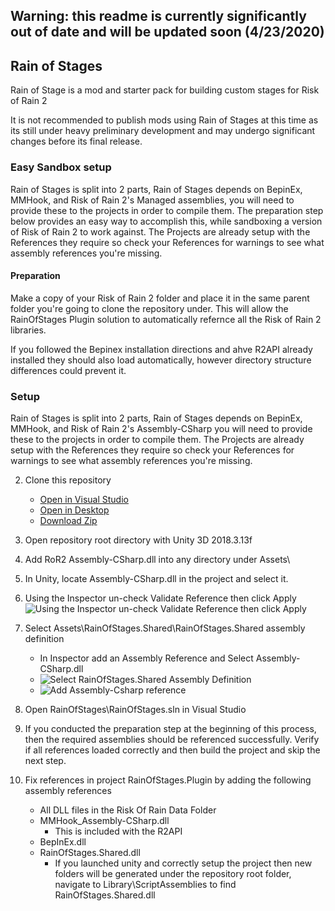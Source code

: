 ## Warning: this readme is currently significantly out of date and will be updated soon (4/23/2020)

## Rain of Stages
Rain of Stage is a mod and starter pack for building custom stages for Risk of Rain 2

It is not recommended to publish mods using Rain of Stages at this time as its still under heavy preliminary development and may undergo significant changes before its final release.

### Easy Sandbox setup

Rain of Stages is split into 2 parts, 
Rain of Stages depends on BepinEx, MMHook, and Risk of Rain 2's Managed assemblies, you will need to provide these to the projects in order to compile them.  The preparation step below provides an easy way to accomplish this, while sandboxing a version of Risk of Rain 2 to work against.
The Projects are already setup with the References they require so check your References for warnings to see what assembly references you're missing.

#### Preparation

 Make a copy of your Risk of Rain 2 folder and place it in the same parent folder you're going to clone the repository under.
This will allow the RainOfStages Plugin solution to automatically refernce all the Risk of Rain 2 libraries.

If you followed the Bepinex installation directions and ahve R2API already installed they should also load automatically, however directory structure differences could prevent it.  

### Setup
Rain of Stages is split into 2 parts, 
Rain of Stages depends on BepinEx, MMHook, and Risk of Rain 2's Assembly-CSharp you will need to provide these to the projects in order to compile them.
The Projects are already setup with the References they require so check your References for warnings to see what assembly references you're missing.

 2. Clone this repository 
	* [Open in Visual Studio](git-client://clone?repo=https://github.com/PassivePicasso/Rain-of-Stages)
	* [Open in Desktop](github-windows://openRepo/https://github.com/PassivePicasso/Rain-of-Stages)
	* [Download Zip](https://github.com/PassivePicasso/Rain-of-Stages/archive/master.zip)
3. Open repository root directory with Unity 3D 2018.3.13f
4. Add RoR2 Assembly-CSharp.dll into any directory under Assets\
5. In Unity, locate Assembly-CSharp.dll in the project and select it.
6. Using the Inspector un-check Validate Reference then click Apply ![Using the Inspector un-check Validate Reference then click Apply ](https://i.imgur.com/2JywInT.png)
7.  Select Assets\RainOfStages.Shared\RainOfStages.Shared assembly definition
    * In Inspector add an Assembly Reference and Select Assembly-CSharp.dll
    * ![Select RainOfStages.Shared Assembly Definition](https://i.imgur.com/xeztYI1.png)
    * ![Add Assembly-Csharp reference](https://i.imgur.com/ABVeKvS.png)

8. Open RainOfStages\RainOfStages.sln in Visual Studio

9. If you conducted the preparation step at the beginning of this process, then the required assemblies should be referenced successfully.  Verify if all references loaded correctly and then build the project and skip the next step.
9. Fix references in project RainOfStages.Plugin by adding the following assembly references
	* All DLL files in the Risk Of Rain Data Folder
	* MMHook_Assembly-CSharp.dll
		*  This is included with the R2API
	* BepInEx.dll
	* RainOfStages.Shared.dll 
		*  If you launched unity and correctly setup the project then new folders will be generated under the repository root folder, navigate to Library\ScriptAssemblies to find RainOfStages.Shared.dll
